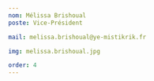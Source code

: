 ```yaml
---
nom: Mélissa Brishoual
poste: Vice-Président

mail: melissa.brishoual@ye-mistikrik.fr

img: melissa.brishoual.jpg

order: 4
---
```

